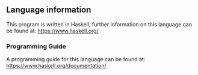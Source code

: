<!--
TODO: Provide additional language information detailing the version and IDE used
-->
## Language information 
This program is written in Haskell, further information on this language can be found at:
<https://www.haskell.org/>

### Programming Guide 
A programming guide for this language can be found at:
<https://www.haskell.org/documentation/>
